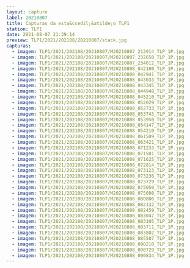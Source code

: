 ```yaml
---
layout: capture
label: 20210807
title: Capturas da esta&ccedil;&atilde;o TLP1
station: TLP1
date: 2021-08-07 21:39:14
preview: TLP1/2021/202108/20210807/stack.jpg
capturas:
  - imagem: TLP1/2021/202108/20210807/M20210807_213914_TLP_1P.jpg
  - imagem: TLP1/2021/202108/20210807/M20210807_232650_TLP_1P.jpg
  - imagem: TLP1/2021/202108/20210807/M20210807_234012_TLP_1P.jpg
  - imagem: TLP1/2021/202108/20210807/M20210808_042100_TLP_1P.jpg
  - imagem: TLP1/2021/202108/20210807/M20210808_042941_TLP_1P.jpg
  - imagem: TLP1/2021/202108/20210807/M20210808_043033_TLP_1P.jpg
  - imagem: TLP1/2021/202108/20210807/M20210808_043345_TLP_1P.jpg
  - imagem: TLP1/2021/202108/20210807/M20210808_044948_TLP_1P.jpg
  - imagem: TLP1/2021/202108/20210807/M20210808_045210_TLP_1P.jpg
  - imagem: TLP1/2021/202108/20210807/M20210808_052029_TLP_1P.jpg
  - imagem: TLP1/2021/202108/20210807/M20210808_052733_TLP_1P.jpg
  - imagem: TLP1/2021/202108/20210807/M20210808_053743_TLP_1P.jpg
  - imagem: TLP1/2021/202108/20210807/M20210808_053950_TLP_1P.jpg
  - imagem: TLP1/2021/202108/20210807/M20210808_054147_TLP_1P.jpg
  - imagem: TLP1/2021/202108/20210807/M20210808_054210_TLP_1P.jpg
  - imagem: TLP1/2021/202108/20210807/M20210808_061509_TLP_1P.jpg
  - imagem: TLP1/2021/202108/20210807/M20210808_063421_TLP_1P.jpg
  - imagem: TLP1/2021/202108/20210807/M20210808_071233_TLP_1P.jpg
  - imagem: TLP1/2021/202108/20210807/M20210808_071501_TLP_1P.jpg
  - imagem: TLP1/2021/202108/20210807/M20210808_071625_TLP_1P.jpg
  - imagem: TLP1/2021/202108/20210807/M20210808_072814_TLP_1P.jpg
  - imagem: TLP1/2021/202108/20210807/M20210808_073123_TLP_1P.jpg
  - imagem: TLP1/2021/202108/20210807/M20210808_073236_TLP_1P.jpg
  - imagem: TLP1/2021/202108/20210807/M20210808_073729_TLP_1P.jpg
  - imagem: TLP1/2021/202108/20210807/M20210808_075050_TLP_1P.jpg
  - imagem: TLP1/2021/202108/20210807/M20210808_075608_TLP_1P.jpg
  - imagem: TLP1/2021/202108/20210807/M20210808_080806_TLP_1P.jpg
  - imagem: TLP1/2021/202108/20210807/M20210808_082132_TLP_1P.jpg
  - imagem: TLP1/2021/202108/20210807/M20210808_082459_TLP_1P.jpg
  - imagem: TLP1/2021/202108/20210807/M20210808_083047_TLP_1P.jpg
  - imagem: TLP1/2021/202108/20210807/M20210808_083105_TLP_1P.jpg
  - imagem: TLP1/2021/202108/20210807/M20210808_083711_TLP_1P.jpg
  - imagem: TLP1/2021/202108/20210807/M20210808_083802_TLP_1P.jpg
  - imagem: TLP1/2021/202108/20210807/M20210808_085507_TLP_1P.jpg
  - imagem: TLP1/2021/202108/20210807/M20210808_090210_TLP_1P.jpg
  - imagem: TLP1/2021/202108/20210807/M20210808_090729_TLP_1P.jpg
  - imagem: TLP1/2021/202108/20210807/M20210808_090834_TLP_1P.jpg
---
```

